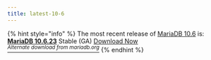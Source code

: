 ```yaml
---
title: latest-10-6
---
```


{% hint style="info" %}
The most recent release of [MariaDB 10.6](../../community-server/mariadb-10-6-series/what-is-mariadb-106.md) is: [**MariaDB 10.6.23**](../../community-server/mariadb-10-6-series/mariadb-10.6.23-release-notes.md) Stable (GA) <a href="https://mariadb.com/downloads/community" class="button primary">Download Now</a>\
[<sup>_Alternate download from mariadb.org_</sup>](https://downloads.mariadb.org/mariadb/10.6.23/)
{% endhint %}
